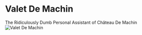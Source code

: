 # Valet De Machin
The Ridiculously Dumb Personal Assistant of Château De Machin
![Valet De Machin](https://cdn-images-1.medium.com/max/1200/1*hJRQzEub02EUyV65OAV3_g.jpeg)
